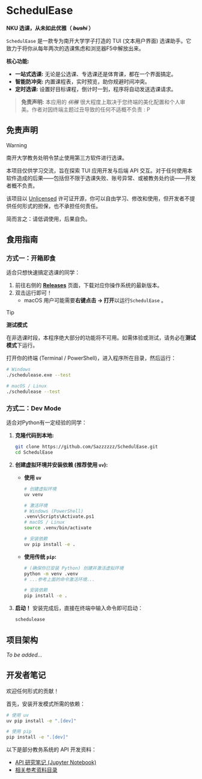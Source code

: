 # SchedulEase

**NKU 选课，从未如此优雅（ *~~bushi~~* ）**

`SchedulEase` 是一款专为南开大学学子打造的 TUI (文本用户界面) 选课助手。它致力于将你从每年两次的选课焦虑和浏览器F5中解放出来。

**核心功能:**

+ **一站式选课:** 无论是公选课、专选课还是体育课，都在一个界面搞定。
+ **智能防冲突:** 内置课程表，实时预览，助你规避时间冲突。
+ **定时选课:** 设置好目标课程，倒计时一到，程序将自动发送选课请求。

> **免责声明:** 本应用的 *~~优雅~~* 很大程度上取决于您终端的美化配置和个人审美。作者对因终端主题过丑导致的任何不适概不负责 : P

## 免责声明

> [!WARNING]
> 南开大学教务处明令禁止使用第三方软件进行选课。
>
> 本项目仅供学习交流，旨在探索 TUI 应用开发与后端 API 交互。对于任何使用本软件造成的后果——包括但不限于选课失败、账号异常、或被教务处约谈——开发者概不负责。
>
> 该项目以 [Unlicensed](./LICENSE) 许可证开源，你可以自由学习、修改和使用，但开发者不提供任何形式的担保，也不承担任何责任。
>
> 简而言之：请低调使用，后果自负。

## 食用指南

### 方式一：开箱即食

适合只想快速搞定选课的同学：

1. 前往右侧的 **[Releases](https://github.com/Sazzzzzz/SchedulEase/releases)** 页面，下载对应你操作系统的最新版本。
2. 双击运行即可！
    + macOS 用户可能需要**右键点击 -> 打开**以运行`SchedulEase` 。

> [!TIP]
> **测试模式**
>
> 在非选课时段，本程序绝大部分的功能将不可用。如需体验或测试，请务必在**测试模式**下运行。
>
> 打开你的终端 (Terminal / PowerShell)，进入程序所在目录，然后运行：
>
> ```bash
> # Windows
> ./schedulease.exe --test
>
> # macOS / Linux
> ./schedulease --test
> ```

### 方式二：Dev Mode

适合对Python有一定经验的同学：

1. **克隆代码到本地:**

    ```bash
    git clone https://github.com/Sazzzzzz/SchedulEase.git
    cd SchedulEase
    ```

2. **创建虚拟环境并安装依赖 (推荐使用 `uv`):**

    + **使用 `uv`**

        ```bash
        # 创建虚拟环境
        uv venv
        
        # 激活环境
        # Windows (PowerShell)
        .venv\Scripts\Activate.ps1 
        # macOS / Linux
        source .venv/bin/activate
        
        # 安装依赖
        uv pip install -e .
        ```

    + **使用传统 `pip`:**

        ```bash
        # (确保你已安装 Python) 创建并激活虚拟环境
        python -m venv .venv
        # ...参考上面的命令激活环境...

        # 安装依赖
        pip install -e .
        ```

3. **启动！**
    安装完成后，直接在终端中输入命令即可启动：

    ```bash
    schedulease
    ```

## 项目架构

*To be added...*

## 开发者笔记

欢迎任何形式的贡献！

首先，安装开发模式所需的依赖：

```bash
# 使用 uv
uv pip install -e ".[dev]"

# 使用 pip
pip install -e ".[dev]"
```

以下是部分教务系统的 API 开发资料：

+ [API 研究笔记 (Jupyter Notebook)](https://github.com/Sazzzzzz/SchedulEase/blob/main/reference/eamis_api.ipynb)
+ [相关参考资料目录](https://github.com/Sazzzzzz/SchedulEase/tree/main/reference)
